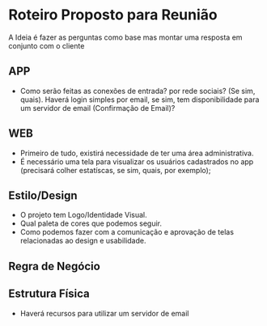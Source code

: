 # Roteiro Proposto para Reunião
A Ideia é fazer as perguntas como base mas montar uma resposta em conjunto com o cliente

## APP
- Como serão feitas as conexões de entrada? por rede sociais? (Se sim, quais). Haverá login simples por email, se sim, tem disponibilidade para um servidor de email (Confirmação de Email)?

## WEB
- Primeiro de tudo, existirá necessidade de ter uma área administrativa.
- É necessário uma tela para visualizar os usuários cadastrados no app (precisará colher estatíscas, se sim, quais, por exemplo);

## Estilo/Design
- O projeto tem Logo/Identidade Visual.
- Qual paleta de cores que podemos seguir.
- Como podemos fazer com a comunicação e aprovação de telas relacionadas ao design e usabilidade.

## Regra de Negócio


## Estrutura Física
- Haverá recursos para utilizar um servidor de email
